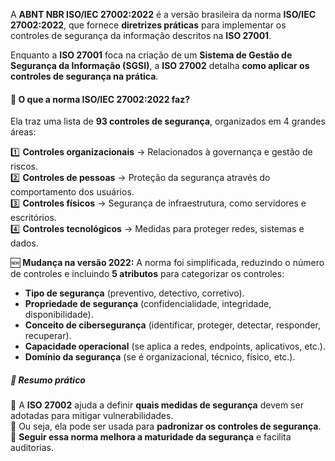 
A **ABNT NBR ISO/IEC 27002:2022** é a versão brasileira da norma **ISO/IEC 27002:2022**, que fornece **diretrizes práticas** para implementar os controles de segurança da informação descritos na **ISO 27001**.

Enquanto a **ISO 27001** foca na criação de um **Sistema de Gestão de Segurança da Informação (SGSI)**, a **ISO 27002** detalha **como aplicar os controles de segurança na prática**.

#### 📌 O que a norma ISO/IEC 27002:2022 faz?
Ela traz uma lista de **93 controles de segurança**, organizados em 4 grandes áreas:

1️⃣ **Controles organizacionais** → Relacionados à governança e gestão de riscos.  
2️⃣ **Controles de pessoas** → Proteção da segurança através do comportamento dos usuários.  
3️⃣ **Controles físicos** → Segurança de infraestrutura, como servidores e escritórios.  
4️⃣ **Controles tecnológicos** → Medidas para proteger redes, sistemas e dados.

🆕 **Mudança na versão 2022:** A norma foi simplificada, reduzindo o número de controles e incluindo **5 atributos** para categorizar os controles:

- **Tipo de segurança** (preventivo, detectivo, corretivo).
- **Propriedade de segurança** (confidencialidade, integridade, disponibilidade).
- **Conceito de cibersegurança** (identificar, proteger, detectar, responder, recuperar).
- **Capacidade operacional** (se aplica a redes, endpoints, aplicativos, etc.).
- **Domínio da segurança** (se é organizacional, técnico, físico, etc.).

##### 📌 Resumo prático
🔹 A **ISO 27002** ajuda a definir **quais medidas de segurança** devem ser adotadas para mitigar vulnerabilidades.  
🔹 Ou seja, ela pode ser usada para **padronizar os controles de segurança**.  
🔹 **Seguir essa norma melhora a maturidade da segurança** e facilita auditorias.